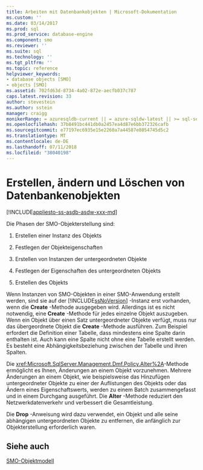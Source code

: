 ```yaml
---
title: Arbeiten mit Datenbankobjekten | Microsoft-Dokumentation
ms.custom: ''
ms.date: 03/14/2017
ms.prod: sql
ms.prod_service: database-engine
ms.component: smo
ms.reviewer: ''
ms.suite: sql
ms.technology: ''
ms.tgt_pltfrm: ''
ms.topic: reference
helpviewer_keywords:
- database objects [SMO]
- objects [SMO]
ms.assetid: 702fd63d-8734-4a02-872e-aecfb037c787
caps.latest.revision: 33
author: stevestein
ms.author: sstein
manager: craigg
monikerRange: = azuresqldb-current || = azure-sqldw-latest || >= sql-server-2016 || = sqlallproducts-allversions
ms.openlocfilehash: 37b8491bc441db0a2457ea4d87e6bb372326cafb
ms.sourcegitcommit: e77197ec6935e15e2260a7a44587e8054745d5c2
ms.translationtype: MT
ms.contentlocale: de-DE
ms.lasthandoff: 07/11/2018
ms.locfileid: "38040198"
---
```

# <a name="creating-altering-and-removing-database-objects"></a>Erstellen, ändern und Löschen von Datenbankenobjekten
[!INCLUDE[appliesto-ss-asdb-asdw-xxx-md](../../../includes/appliesto-ss-asdb-asdw-xxx-md.md)]

  Die Phasen der SMO-Objekterstellung sind:  
  
1.  Erstellen einer Instanz des Objekts  
  
2.  Festlegen der Objekteigenschaften  
  
3.  Erstellen von Instanzen der untergeordneten Objekte  
  
4.  Festlegen der Eigenschaften des untergeordneten Objekts  
  
5.  Erstellen des Objekts  
  
 Wenn Instanzen von SMO-Objekten in einer SMO-Anwendung erstellt werden, sind sie auf der [!INCLUDE[ssNoVersion](../../../includes/ssnoversion-md.md)] -Instanz erst vorhanden, wenn die **Create** -Methode ausgegeben wird. Allerdings ist es nicht notwendig, eine **Create** -Methode für jedes einzelne Objekt auszugeben. Wenn ein Objekt über einen Satz untergeordneter Objekte verfügt, muss nur das übergeordnete Objekt die **Create** -Methode ausführen. Zum Beispiel erfordert die Definition einer Tabelle, dass mindestens eine Spalte darin enthalten ist. Auch kann eine Spalte nicht ohne eine Tabelle erstellt werden. Es besteht eine Abhängigkeitsbeziehung zwischen der Tabelle und ihren Spalten.  
  
 Die <xref:Microsoft.SqlServer.Management.Dmf.Policy.Alter%2A>-Methode ermöglicht es Ihnen, Änderungen an einem Objekt vorzunehmen. Mehrere Änderungen an einem Objekt, wie beispielsweise das Hinzufügen untergeordneter Objekte zu einer der Auflistungen des Objekts oder das Ändern eines Eigenschaftswerts, werden zu einem Batch zusammengefasst und in einem Durchgang ausgeführt. Die **Alter** -Methode reduziert den Netzwerkdatenverkehr und verbessert die Gesamtleistung.  
  
 Die **Drop** -Anweisung wird dazu verwendet, ein Objekt und alle seine abhängigen untergeordneten Objekte zu entfernen, die anfänglich zur Objekterstellung erforderlich waren.  
  
## <a name="see-also"></a>Siehe auch  
 [SMO-Objektmodell](../../../relational-databases/server-management-objects-smo/smo-object-model.md)  
  
  
